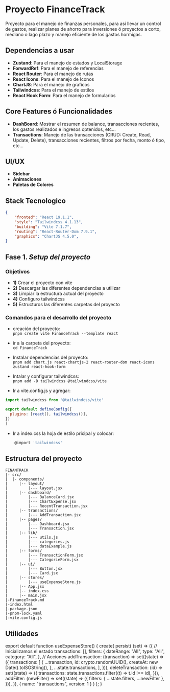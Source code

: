 # Proyecto FinanceTrack
Proyecto para el manejo de finanzas personales, para asi llevar un control de gastos, realizar planes de ahorro para inversiones ó proyectos a corto, mediano o lago plazo y manejo eficiente de los gastos hormigas. 

## Dependencias a usar

* **Zustand**: Para el manejo de estados y LocalStorage
* **ForwardRef**: Para el manejo de referencias
* **React Router**: Para el manejo de rutas 
* **React Icons**: Para el manejo de Iconos 
* **ChartJS**: Para el manejo de graficos 
* **Tailwindcss**: Para el manejo de estilos 
* **React Hook Form**: Para el manejo de formularios

## Core Features ó Funcionalidades 

* **DashBoard**: Mostrar el resumen de balance, transacciones recientes, los gastos realizados e ingresos optenidos, etc...
* **Transactions**: Manejo de las transacciones (CRUD: Create, Read, Update, Delete), transacciones recientes, filtros por fecha, monto ó tipo, etc...

## UI/UX

* **Sidebar**
* **Animaciones**
* **Paletas de Colores**

## Stack Tecnologico 

```json
{
    "fronted": "React 19.1.1",
    "style": "Tailwindcss 4.1.13",
    "building": "Vite 7.1.7",
    "routing": "React-Router-Dom 7.9.1",
    "graphics": "ChartJS 4.5.0",
}
```

## Fase 1. _Setup del proyecto_

### Objetivos

- **1)** Crear el proyecto con vite 
- **2)** Descargar las diferentes dependencias a utilizar
- **3)** Limpiar la estructura actual del proyecto
- **4)** Configuro tailwindcss 
- **5)** Estructuros las diferentes carpetas del proyecto

### Comandos para el desarrollo del proyecto

- creación del proyecto:  
`pnpm create vite FinanceTrack --template react`
- ir a la carpeta del proyecto:  
`cd FinanceTrack`

- Instalar dependencias del proyecto:  
`pnpm add chart.js react-chartjs-2 react-router-dom react-icons zustand react-hook-form`

- Intalar y configurar tailwindcss:  
`pnpm add -D tailwindcss @tailwindcss/vite`

- Ir a vite.config.js y agregar:  
```js
import tailwindcss from '@tailwindcss/vite'

export default defineConfig({
  plugins: [react(), tailwindcss()],
})
]
```

- Ir a index.css la hoja de estilo pricipal y colocar: 
```js
    @import 'tailwindcss'
```

## Estructura del proyecto 

```
FINANTRACK
|- src/
|  |- components/
|     |-- layout/
|         |--- layout.jsx 
|     |-- dashboard/
|         |--- BalanceCard.jsx 
|         |--- ChartExpense.jsx
|         |--- RecentTransaction.jsx 
|     |-- transactions/
|         |--- AddTransaction.jsx 
|     |-- pages/
|         |--- Dashboard.jsx
|         |--- Transaction.jsx    
|     |-- lib/
|         |--- utils.js
|         |--- categories.js 
|         |--- dataExample.js 
|     |-- forms/
|         |--- TransactionForm.jsx
|         |--- CategorieForm.jsx 
|     |-- ui/
|         |--- Button.jsx
|         |--- Card.jsx 
|     |-- stores/
|         |--- useExpenseStore.js 
|     |-- App.jsx
|     |-- index.css 
|     |-- main.jsx 
|-FinanceTrack.md
|-index.html
|-package.json
|-pnpm-lock.yaml
|-vite.config.js
```
## Utilidades

export default function useExpenseStore() {
  create(
    persist(
      (set) => ({
        // Inicializamos el estado
        transactions: [],
        filters: {
          dateRange: "All",
          type: "All",
          category: "All",
        },
        // Acciones
        addTransaction: (transaction) =>
          set((state) => ({
            transactions: [
              {
                ...transaction,
                id: crypto.randomUUID(),
                createAt: new Date().toISOString(),
              },
              ...state.transactions,
            ],
          })),
        deleteTransaction: (id) =>
          set((state) => ({
            transactions: state.transactions.filter((t) => t.id !== id),
          })),
        addFilter: (newFilter) =>
          set((state) => ({
            filters: { ...state.filters, ...newFilter },
          })),
      }),
      { name: "transactions", version: 1 }
    )
  );
}
